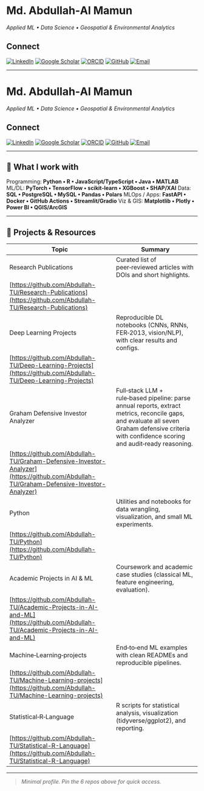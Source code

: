 # Md. Abdullah‑Al Mamun

*Applied ML • Data Science • Geospatial & Environmental Analytics*

## Connect

[![LinkedIn](https://img.shields.io/badge/LinkedIn-Profile-0A66C2?logo=linkedin\&logoColor=white)](https://www.linkedin.com/in/md-abdullah-al-mamun-a23416b8/)
[![Google Scholar](https://img.shields.io/badge/Google%20Scholar-Profile-4285F4?logo=google-scholar\&logoColor=white)](https://scholar.google.com/citations?user=6iTitIQAAAAJ&hl=en&authuser=1)
[![ORCID](https://img.shields.io/badge/ORCID-0009--0001--6749--9171-A6CE39?logo=orcid\&logoColor=white)](https://orcid.org/0009-0001-6749-9171)
[![GitHub](https://img.shields.io/badge/GitHub-Abdullah--TU-181717?logo=github\&logoColor=white)](https://github.com/Abdullah-TU)
[![Email](https://img.shields.io/badge/Email-md.abdullah.al.mamun.tu%40gmail.com-EA4335?logo=gmail\&logoColor=white)](mailto:md.abdullah.al.mamun.tu@gmail.com)

---

# Md. Abdullah‑Al Mamun

*Applied ML • Data Science • Geospatial & Environmental Analytics*

## Connect

[![LinkedIn](https://img.shields.io/badge/LinkedIn-Profile-0A66C2?logo=linkedin\&logoColor=white)](https://www.linkedin.com/in/md-abdullah-al-mamun-a23416b8/)
[![Google Scholar](https://img.shields.io/badge/Google%20Scholar-Profile-4285F4?logo=google-scholar\&logoColor=white)](https://scholar.google.com/citations?user=6iTitIQAAAAJ&hl=en&authuser=1)
[![ORCID](https://img.shields.io/badge/ORCID-0009--0001--6749--9171-A6CE39?logo=orcid\&logoColor=white)](https://orcid.org/0009-0001-6749-9171)
[![GitHub](https://img.shields.io/badge/GitHub-Abdullah--TU-181717?logo=github\&logoColor=white)](https://github.com/Abdullah-TU)
[![Email](https://img.shields.io/badge/Email-md.abdullah.al.mamun.tu%40gmail.com-EA4335?logo=gmail\&logoColor=white)](mailto:md.abdullah.al.mamun.tu@gmail.com)

---

## 🚀 What I work with

Programming: **Python • R • JavaScript/TypeScript • Java • MATLAB**
ML/DL: **PyTorch • TensorFlow • scikit‑learn • XGBoost • SHAP/XAI**
Data: **SQL • PostgreSQL • MySQL • Pandas • Polars**
MLOps / Apps: **FastAPI • Docker • GitHub Actions • Streamlit/Gradio**
Viz & GIS: **Matplotlib • Plotly • Power BI • QGIS/ArcGIS**

---

## 🔗 Projects & Resources

| Topic                                                                                                                                  | Summary                                                                                                                                                                                          |
| -------------------------------------------------------------------------------------------------------------------------------------- | ------------------------------------------------------------------------------------------------------------------------------------------------------------------------------------------------ |
| Research Publications                                                                                                                  | Curated list of peer‑reviewed articles with DOIs and short highlights.                                                                                                                           |
| [https://github.com/Abdullah-TU/Research-Publications](https://github.com/Abdullah-TU/Research-Publications)                           |                                                                                                                                                                                                  |
| Deep Learning Projects                                                                                                                 | Reproducible DL notebooks (CNNs, RNNs, FER‑2013, vision/NLP), with clear results and configs.                                                                                                    |
| [https://github.com/Abdullah-TU/Deep-Learning-Projects](https://github.com/Abdullah-TU/Deep-Learning-Projects)                         |                                                                                                                                                                                                  |
| Graham Defensive Investor Analyzer                                                                                                     | Full‑stack LLM + rule‑based pipeline: parse annual reports, extract metrics, reconcile gaps, and evaluate all seven Graham defensive criteria with confidence scoring and audit‑ready reasoning. |
| [https://github.com/Abdullah-TU/Graham-Defensive-Investor-Analyzer](https://github.com/Abdullah-TU/Graham-Defensive-Investor-Analyzer) |                                                                                                                                                                                                  |
| Python                                                                                                                                 | Utilities and notebooks for data wrangling, visualization, and small ML experiments.                                                                                                             |
| [https://github.com/Abdullah-TU/Python](https://github.com/Abdullah-TU/Python)                                                         |                                                                                                                                                                                                  |
| Academic Projects in AI & ML                                                                                                           | Coursework and academic case studies (classical ML, feature engineering, evaluation).                                                                                                            |
| [https://github.com/Abdullah-TU/Academic-Projects-in-AI-and-ML](https://github.com/Abdullah-TU/Academic-Projects-in-AI-and-ML)         |                                                                                                                                                                                                  |
| Machine‑Learning‑projects                                                                                                              | End‑to‑end ML examples with clean READMEs and reproducible pipelines.                                                                                                                            |
| [https://github.com/Abdullah-TU/Machine-Learning-projects](https://github.com/Abdullah-TU/Machine-Learning-projects)                   |                                                                                                                                                                                                  |
| Statistical‑R‑Language                                                                                                                 | R scripts for statistical analysis, visualization (tidyverse/ggplot2), and reporting.                                                                                                            |
| [https://github.com/Abdullah-TU/Statistical-R-Language](https://github.com/Abdullah-TU/Statistical-R-Language)                         |                                                                                                                                                                                                  |

---


> *Minimal profile. Pin the 6 repos above for quick access.*
